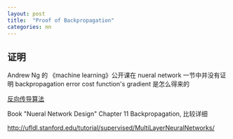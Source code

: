```yaml
---
layout: post
title:  "Proof of Backpropagation"
categories: nn
---
```


## 证明
Andrew Ng 的 《machine learning》公开课在 nueral network 一节中并没有证明 backpropagation error cost function's gradient 是怎么得来的

[反向传导算法](http://ufldl.stanford.edu/wiki/index.php/Backpropagation_Algorithm)

Book "Nueral Network Design" Chapter 11 Backpropagation, 比较详细

http://ufldl.stanford.edu/tutorial/supervised/MultiLayerNeuralNetworks/
